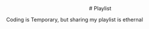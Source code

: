 <p align="center"># Playlist</p>
<p aling="center">Coding is Temporary, but sharing my playlist is ethernal</p>

